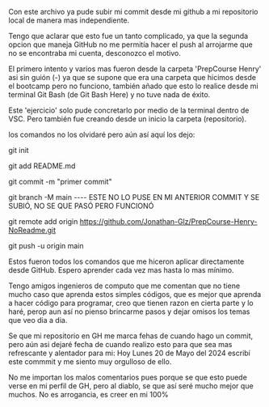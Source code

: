 Con este archivo ya pude subir mi commit desde mi github a mi repositorio local de manera mas independiente.

Tengo que aclarar que esto fue un tanto complicado, ya que la segunda opcion que maneja GitHub no me permitía hacer el push al arrojarme que no se encontraba mi cuenta, desconozco el motivo.

El  primero intento y varios mas fueron desde la carpeta 'PrepCourse Henry' asi sin guión (-) ya que se supone que era una carpeta que hicimos desde el bootcamp pero no funciono, también añado que esto lo realice desde mi terminal Git Bash (de Git Bash Here) y no tuve nada de éxito.

Este 'ejercicio' solo pude concretarlo por medio de la terminal dentro de VSC.
Pero también fue creando desde un inicio la carpeta (repositorio).

los comandos no los olvidaré pero aún así aquí los dejo:

git init

git add README.md

git commit -m "primer commit"

git branch -M main    ---- ESTE NO LO PUSE EN MI ANTERIOR COMMIT Y SE SUBIÓ, NO SE QUE PASÓ PERO FUNCIONÓ

git remote add origin https://github.com/Jonathan-Glz/PrepCourse-Henry-NoReadme.git

git push -u origin main

Estos fueron todos los comandos que me hiceron aplicar directamente desde GitHub.
Espero aprender cada vez mas hasta lo mas mínimo.

Tengo amigos ingenieros de computo que me comentan que no tiene mucho caso que aprenda estos simples códigos, que es mejor que aprenda a hacer código para programar, creo que tienen razon en cierta parte y lo haré, perop aun así no pienso brincarme pasos y dejar omisos los temas que veo dia a dia.

Se que mi repositorio en GH me marca fehas de cuando hago un commit, pero aún asi dejaré fecha de cuando realizo esto para que sea mas refrescante y alentador para mi:
Hoy Lunes 20 de Mayo del 2024 escribí este commmit y me siento muy orgulloso de ello.

No me importan los malos comentarios pues porque se que esto puede verse en mi perfil de GH, pero al diablo, se que así seré mucho mejor que muchos. No es arrogancia, es creer en mi 100% 